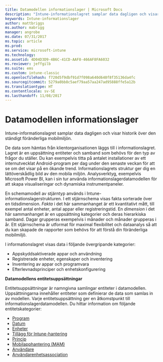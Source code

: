 ```yaml
---
title: Datamodellen informationslager | Microsoft Docs
description: "Intune-informationslagret samplar data dagligen och visar historik över den ständigt föränderliga mobilmiljön."
keywords: Intune-informationslager
author: mattbriggs
ms.author: mabrigg
manager: angrobe
ms.date: 07/31/2017
ms.topic: article
ms.prod: 
ms.service: microsoft-intune
ms.technology: 
ms.assetid: 4D04D3D9-4B6C-41CD-AAF8-466AF8FA6032
ms.reviewer: jeffgilb
ms.suite: ems
ms.custom: intune-classic
ms.openlocfilehash: f720d5f9dbf91d7f098a640d640f8f35136da4fc
ms.sourcegitcommit: 5279a0bb8c5aef79aa57aa247ad95888ffe5a12b
ms.translationtype: HT
ms.contentlocale: sv-SE
ms.lasthandoff: 11/08/2017
---
```

# <a name="data-warehouse-data-model"></a>Datamodellen informationslager

Intune-informationslagret samplar data dagligen och visar historik över den ständigt föränderliga mobilmiljön.

De data som hämtas från klientorganisationen läggs till i informationslagret. Lagret är en uppsättning entiteter och samband som behövs för den typ av frågor du ställer. Du kan exempelvis titta på antalet installationer av ett internutvecklat Android-program per dag under den senaste veckan för att se om det visar på en ökande trend. Informationslagrets struktur ger dig en lättöverskådlig bild av den mobila miljön. Analysverktyg, exempelvis Microsoft Power BI, kan i sin tur använda informationslagerdatamodellen för att skapa visualiseringar och dynamiska instrumentpaneler.

En schemamodell av stjärntyp används i Intune-informationslagerstrukturen. I ett stjärnschema visas fakta sorterade över en tidsdimension. *Fakta* i det här sammanhanget är ett kvantitativt mått, till exempel antal enheter, antal appar eller registreringstid. En *dimension* i det här sammanhanget är en uppsättning kategorier och deras hierarkiska samband. Dagar grupperas exempelvis i månader och månader grupperas i år. Ett stjärnschema är utformat för maximal flexibilitet och dataanalys så att du kan skapade de rapporter som behövs för att förstå din föränderliga mobilmiljö.

I informationslagret visas data i följande övergripande kategorier:
  -  Appskyddsaktiverade appar och användning
  -  Registrerade enheter, egenskaper och inventering
  -  Inventering av appar och programvara
  -  Efterlevnadsprinciper och enhetskonfigurering

**Datamodellens entitetsuppsättningar**

Entitetsuppsättningar är namngivna samlingar entiteter i datamodellen. Uppsättningarna innehåller entiteter som definierar de data som samlas in av modellen. Varje entitetsuppsättning ger en åtkomstpunkt till informationslagerdatamodellen. Du hittar information om följande entitetskategorier:

  -  [Program](reports-ref-application.md)
  -  [Datum](reports-ref-date.md)
  -  [Enheter](reports-ref-devices.md)
  -  [Tillägg för Intune-hantering](reports-ref-intunemanagementextension.md)
  -  [Princip](reports-ref-policy.md)
  -  [Mobilapphantering (MAM)](reports-ref-mobile-app-management.md)
  -  [Användare](reports-ref-user.md)
  -  [Användarenhetsassociation](reports-ref-user-device.md)